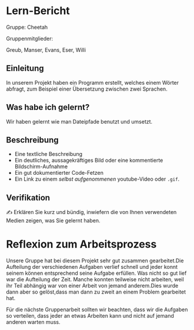 # Lern-Bericht
Gruppe: Cheetah

Gruppenmitglieder:

Greub, Manser, Evans, Eser, Willi

## Einleitung

In unserem Projekt haben ein Programm erstellt, welches einem Wörter abfragt, zum Beispiel einer Übersetzung zwischen zwei Sprachen.

## Was habe ich gelernt?

Wir haben gelernt wie man Dateipfade benutzt und umsetzt.

## Beschreibung



* Eine textliche Beschreibung
* Ein deutliches, aussagekräftiges Bild oder eine kommentierte Bildschirm-Aufnahme
* Ein gut dokumentierter Code-Fetzen
* Ein Link zu einem *selbst aufgenommenen* youtube-Video oder `.gif`.

## Verifikation

✍️ Erklären Sie kurz und bündig, inwiefern die von Ihnen verwendeten Medien zeigen, was Sie gelernt haben.

# Reflexion zum Arbeitsprozess

Unsere Gruppe hat bei diesem Projekt sehr gut zusammen gearbeitet.Die Aufteilung der verschiedenen Aufgaben verlief schnell und jeder konnt seinem können entsprechend seine Aufgabe erfüllen.
Was nicht so gut lief war die Aufteilung der Zeit. Manche konnten teilweise nicht arbeiten, weil ihr Teil abhängig war von einer Arbeit von jemand anderem.Dies wurde dann aber so gelöst,dass man dann zu zweit an einem Problem gearbeitet hat.

Für die nächste Gruppenarbeit sollten wir beachten, dass wir die Aufgaben so verteilen, dass jeder an etwas Arbeiten kann und nicht auf jemand anderen warten muss.


